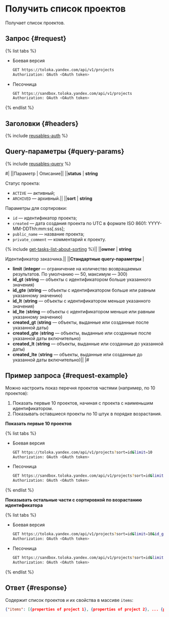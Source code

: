 # Получить список проектов

Получает список проектов.

## Запрос {#request}

{% list tabs %}

- Боевая версия

  ```bash
  GET https://toloka.yandex.com/api/v1/projects
  Authorization: OAuth <OAuth token>
  ```

- Песочница

  ```bash
  GET https://sandbox.toloka.yandex.com/api/v1/projects
  Authorization: OAuth <OAuth token>
  ```
{% endlist %}

## Заголовки {#headers}

{% include [reusables-auth](../_includes/reusables/id-reusables/auth.md) %}


## Query-параметры {#query-params}

{% include [reusables-query](../_includes/reusables/id-reusables/query.md) %}

#|
||Параметр | Описание||
||**status** | **string**

Статус проекта:
- `ACTIVE` — активный;
- `ARCHIVED` — архивный.||
||**sort** | **string**

Параметры для сортировки:
- `id` — идентификатор проекта;
- `created` — дата создания проекта по UTC в формате ISO 8601: YYYY-MM-DDThh:mm:ss[.sss];
- `public_name` — название проекта;
- `private_comment` — комментарий к проекту.

{% include [get-tasks-list-about-sorting](../_includes/concepts/get-tasks-list/id-get-tasks-list/about-sorting.md) %}||
||**owner** | **string**

Идентификатор заказчика.||
||**Стандартные query-параметры** |
- **limit** (**integer** — ограничение на количество возвращаемых результатов. По умолчанию — 50, максимум — 300)
- **id_gt** (**string** — объекты с идентификатором больше указанного значения)
- **id_gte** (**string** — объекты с идентификатором больше или равным указанному значению)
- **id_lt** (**string** — объекты с идентификатором меньше указанного значения)
- **id_lte** (**string** — объекты с идентификатором меньше или равным указанному значению)
- **created_gt** (**string** — объекты, выданные или созданные после указанной даты)
- **created_gte** (**string** — объекты, выданные или созданные после указанной даты включительно)
- **created_lt** (**string** — объекты, выданные или созданные до указанной даты)
- **created_lte** (**string** — объекты, выданные или созданные до указанной даты включительно)||
|#

## Пример запроса {#request-example}

Можно настроить показ перечня проектов частями (например, по 10 проектов):

1. Показать первые 10 проектов, начиная с проекта с наименьшим идентификатором.
1. Показывать оставшиеся проекты по 10 штук в порядке возрастания.

**Показать первые 10 проектов**

{% list tabs %}

- Боевая версия

  ```bash
  GET https://toloka.yandex.com/api/v1/projects?sort=id&limit=10
  Authorization: OAuth <OAuth token>
  ```

- Песочница

  ```bash
  GET https://sandbox.toloka.yandex.com/api/v1/projects?sort=id&limit=10
  Authorization: OAuth <OAuth token>
  ```
{% endlist %}

**Показывать остальные части с сортировкой по возрастанию идентификатора**

{% list tabs %}

- Боевая версия

  ```bash
  GET https://toloka.yandex.com/api/v1/projects?sort=id&limit=10&id_gt=<ID of the last project from the previous response>
  Authorization: OAuth <OAuth token>
  ```

- Песочница

  ```bash
  GET https://sandbox.toloka.yandex.com/api/v1/projects?sort=id&limit=10&id_gt=<id of the last project from the previous response>
  Authorization: OAuth <OAuth token>
  ```
{% endlist %}

## Ответ {#response}

Содержит список проектов и их свойства в массиве `items`:

```json
{"items": [{properties of project 1}, {properties of project 2}, ... {properties of project n}], "has_more": false}
```
